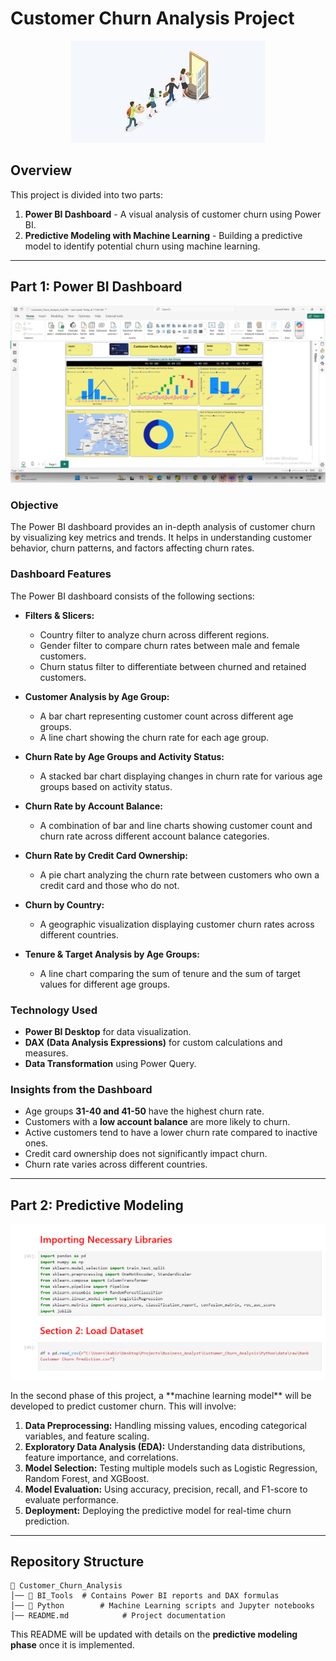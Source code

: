 # Customer Churn Analysis Project
<p align="center">
  <img src="https://github.com/Youssefkabbir/Customer_Churn_Analysis/blob/main/customerchurn.jpeg" alt="Dashboard Screenshot">
</p>

## Overview
This project is divided into two parts:
1. **Power BI Dashboard** - A visual analysis of customer churn using Power BI.
2. **Predictive Modeling with Machine Learning** - Building a predictive model to identify potential churn using machine learning.

---

## Part 1: Power BI Dashboard
<p align="center">
  <img src="https://github.com/Youssefkabbir/Customer_Churn_Analysis/blob/main/Customer_churn_Analysis.png" alt="Dashboard Screenshot">
</p>

### **Objective**
The Power BI dashboard provides an in-depth analysis of customer churn by visualizing key metrics and trends. It helps in understanding customer behavior, churn patterns, and factors affecting churn rates.

### **Dashboard Features**
The Power BI dashboard consists of the following sections:

- **Filters & Slicers:**
  - Country filter to analyze churn across different regions.
  - Gender filter to compare churn rates between male and female customers.
  - Churn status filter to differentiate between churned and retained customers.

- **Customer Analysis by Age Group:**
  - A bar chart representing customer count across different age groups.
  - A line chart showing the churn rate for each age group.

- **Churn Rate by Age Groups and Activity Status:**
  - A stacked bar chart displaying changes in churn rate for various age groups based on activity status.

- **Churn Rate by Account Balance:**
  - A combination of bar and line charts showing customer count and churn rate across different account balance categories.

- **Churn Rate by Credit Card Ownership:**
  - A pie chart analyzing the churn rate between customers who own a credit card and those who do not.

- **Churn by Country:**
  - A geographic visualization displaying customer churn rates across different countries.

- **Tenure & Target Analysis by Age Groups:**
  - A line chart comparing the sum of tenure and the sum of target values for different age groups.

### **Technology Used**
- **Power BI Desktop** for data visualization.
- **DAX (Data Analysis Expressions)** for custom calculations and measures.
- **Data Transformation** using Power Query.

### **Insights from the Dashboard**
- Age groups **31-40 and 41-50** have the highest churn rate.
- Customers with a **low account balance** are more likely to churn.
- Active customers tend to have a lower churn rate compared to inactive ones.
- Credit card ownership does not significantly impact churn.
- Churn rate varies across different countries.

---

## Part 2: Predictive Modeling
<p align="center">
  <img src="https://github.com/Youssefkabbir/Customer_Churn_Analysis/blob/main/Python_code.png" alt="Python Screenshot">
</p>
In the second phase of this project, a **machine learning model** will be developed to predict customer churn. This will involve:

1. **Data Preprocessing:** Handling missing values, encoding categorical variables, and feature scaling.
2. **Exploratory Data Analysis (EDA):** Understanding data distributions, feature importance, and correlations.
3. **Model Selection:** Testing multiple models such as Logistic Regression, Random Forest, and XGBoost.
4. **Model Evaluation:** Using accuracy, precision, recall, and F1-score to evaluate performance.
5. **Deployment:** Deploying the predictive model for real-time churn prediction.

---

## Repository Structure
```plaintext
📂 Customer_Churn_Analysis
│── 📂 BI_Tools  # Contains Power BI reports and DAX formulas
│── 📂 Python        # Machine Learning scripts and Jupyter notebooks
│── README.md            # Project documentation
```

This README will be updated with details on the **predictive modeling phase** once it is implemented.

